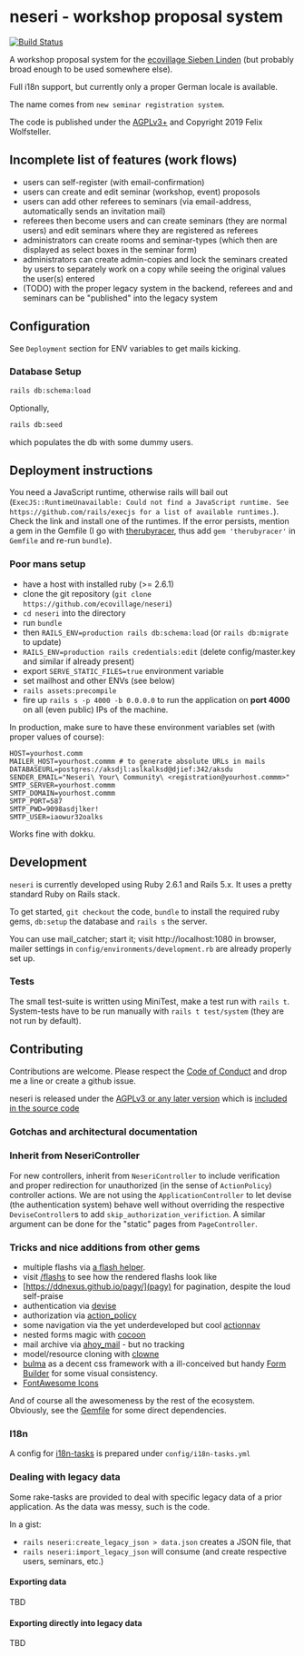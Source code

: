 # neseri - workshop proposal system

[![Build Status](https://travis-ci.org/ecovillage/neseri.svg?branch=master)](https://travis-ci.org/ecovillage/neseri)

A workshop proposal system for the [ecovillage Sieben Linden](https://siebenlinden.org) (but probably broad enough to be used somewhere else).

Full i18n support, but currently only a proper German locale is available.

The name comes from `new seminar registration system`.

The code is published under the [AGPLv3+](LICENSE.txt) and Copyright 2019 Felix Wolfsteller.

## Incomplete list of features (work flows)

  * users can self-register (with email-confirmation)
  * users can create and edit seminar (workshop, event) proposols
  * users can add other referees to seminars (via email-address, automatically sends an invitation mail)
  * referees then become users and can create seminars (they are normal users) and edit seminars where they are registered as referees
  * administrators can create rooms and seminar-types (which then are displayed as select boxes in the seminar form)
  * administrators can create admin-copies and lock the seminars created by users to separately work on a copy while seeing the original values the user(s) entered
  * (TODO) with the proper legacy system in the backend, referees and and seminars can be "published" into the legacy system

## Configuration

See `Deployment` section for ENV variables to get mails kicking.

### Database Setup

```bash
rails db:schema:load
```

Optionally,

```bash
rails db:seed
```
which populates the db with some dummy users.

## Deployment instructions

You need a JavaScript runtime, otherwise rails will bail out (`ExecJS::RuntimeUnavailable: Could not find a JavaScript runtime. See https://github.com/rails/execjs for a list of available runtimes.`).
Check the link and install one of the runtimes.
If the error persists, mention a gem in the Gemfile (I go with [therubyracer](https://github.com/cowboyd/therubyracer), thus add `gem 'therubyracer'` in `Gemfile` and re-run `bundle`).

### Poor mans setup

  * have a host with installed ruby (>= 2.6.1)
  * clone the git repository (`git clone https://github.com/ecovillage/neseri`)
  * `cd neseri` into the directory
  * run `bundle`
  * then `RAILS_ENV=production rails db:schema:load` (or `rails db:migrate` to update)
  * `RAILS_ENV=production rails credentials:edit` (delete config/master.key and similar if already present)
  * export `SERVE_STATIC_FILES=true` environment variable
  * set mailhost and other ENVs (see below)
  * `rails assets:precompile`
  * fire up `rails s -p 4000 -b 0.0.0.0` to run the application on **port 4000** on all (even public) IPs of the machine.

In production, make sure to have these environment variables set (with proper values of course):

    HOST=yourhost.comm
    MAILER_HOST=yourhost.commm # to generate absolute URLs in mails
    DATABASEURL=postgres://aksdjl:aslkalksd@djief:342/aksdu
    SENDER_EMAIL="Neseri\ Your\ Community\ <registration@yourhost.commm>"
    SMTP_SERVER=yourhost.commm
    SMTP_DOMAIN=yourhost.commm
    SMTP_PORT=587
    SMTP_PWD=9098asdjlker!
    SMTP_USER=iaowur32oalks

Works fine with dokku.


## Development

`neseri` is currently developed using Ruby 2.6.1 and Rails 5.x.
It uses a pretty standard Ruby on Rails stack.

To get started, `git checkout` the code, `bundle` to install the required ruby gems, `db:setup` the database and `rails s` the server.

You can use mail_catcher; start it; visit http://localhost:1080 in browser, mailer settings in `config/environments/development.rb` are already properly set up.

### Tests

The small test-suite is written using MiniTest, make a test run with `rails t`.
System-tests have to be run manually with `rails t test/system` (they are not run by default).

## Contributing

Contributions are welcome. Please respect the [Code of Conduct](CODE_OF_CONDUCT.md) and drop me a line or create a github issue.

neseri is released under the [AGPLv3 or any later version](LICENSE.txt) which is [included in the source code](agpl-3.0.md)

### Gotchas and architectural documentation

### Inherit from NeseriController

For new controllers, inherit from `NeseriController` to include verification and proper redirection for unauthorized (in the sense of `ActionPolicy`) controller actions. We are not using the `ApplicationController` to let devise (the authentication system) behave well without overriding the respective `DeviseController`s to add `skip_authorization_verifiction`. A similar argument can be done for the "static" pages from `PageController`.

### Tricks and nice additions from other gems

  - multiple flashs via [a flash helper](app/helpers/flash_helper.rb).
  - visit [/flashs](/flashs) to see how the rendered flashs look like
  - [https://ddnexus.github.io/pagy/](pagy) for pagination, despite the loud self-praise
  - authentication via [devise](https://github.com/plataformatec/devise)
  - authorization via [action_policy](https://actionpolicy.evilmartians.io/)
  - some navigation via the yet underdeveloped but cool [actionnav](https://github.com/adamcooke/actionnav)
  - nested forms magic with [cocoon](https://github.com/nathanvda/cocoon)
  - mail archive via [ahoy_mail](https://github.com/ankane/ahoy_email) - but no tracking
  - model/resource cloning with [clowne](https://github.com/palkan/clowne)
  - [bulma](http://bulma.io/) as a decent css framework with a ill-conceived but handy [Form Builder](https://github.com/fwolfst/bulma_form_builder) for some visual consistency.
  - [FontAwesome Icons](http://fontawesome.com/)

And of course all the awesomeness by the rest of the ecosystem. Obviously, see the [Gemfile](Gemfile) for some direct dependencies.

### I18n

A config for [i18n-tasks](https://github.com/glebm/i18n-tasks) is prepared under `config/i18n-tasks.yml`

### Dealing with legacy data

Some rake-tasks are provided to deal with specific legacy data of a prior application.
As the data was messy, such is the code.

In a gist:
  * `rails neseri:create_legacy_json > data.json` creates a JSON file, that
  * `rails neseri:import_legacy_json` will consume (and create respective users, seminars, etc.)

#### Exporting data

TBD

#### Exporting directly into legacy data

TBD
